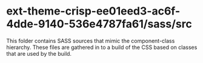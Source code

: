 # ext-theme-crisp-ee01eed3-ac6f-4dde-9140-536e4787fa61/sass/src

This folder contains SASS sources that mimic the component-class hierarchy. These files
are gathered in to a build of the CSS based on classes that are used by the build.
